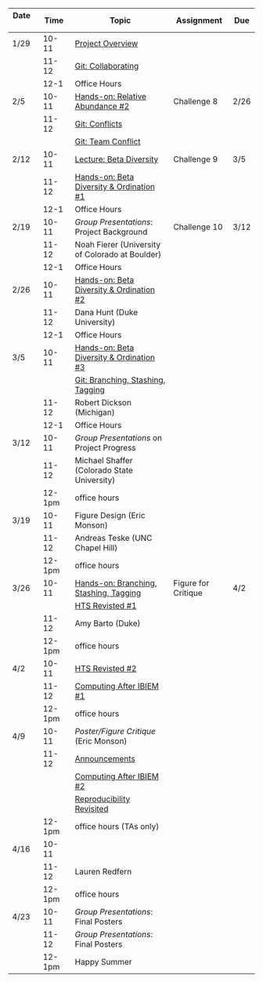 | Date     | Time   | Topic                                                                                                | Assignment          | Due  |
|----------|--------|------------------------------------------------------------------------------------------------------|---------------------|------|
| 1/29     | 10-11  | [Project Overview](lectures/project_overview.md)                                                     |                     |      |
|          | 11-12  | [Git: Collaborating](lessons/git_lessons/040_git_overview.md#collaborating)                          |                     |      |
|          | 12-1   | Office Hours                                                                                         |                     |      |
| 2/5      | 10-11  | [Hands-on: Relative Abundance \#2](lessons/relative_abundance.md#other-ways-to-prune-taxa)           | Challenge 8         | 2/26 |
|          | 11-12  | [Git: Conflicts](lessons/git_lessons/git_conflicts.md)                                               |                     |      |
|          |        | [Git: Team Conflict](lessons/git_lessons/git_team_exercise.md)                                       |                     |      |
| 2/12     | 10-11  | [Lecture: Beta Diversity](lectures/statistical_analysis_2.pdf)                                       | Challenge 9         | 3/5  |
|          | 11-12  | [Hands-on: Beta Diversity & Ordination \#1](lessons/ordination.md)                                   |                     |      |
|          | 12-1   | Office Hours                                                                                         |                     |      |
| 2/19     | 10-11  | *Group Presentations*: Project Background                                                            | Challenge 10        | 3/12 |
|          | 11-12  | Noah Fierer (University of Colorado at Boulder)                                                      |                     |      |
|          | 12-1   | Office Hours                                                                                         |                     |      |
| 2/26     | 10-11  | [Hands-on: Beta Diversity & Ordination \#2](lessons/ordination.md#ordination)                        |                     |      |
|          | 11-12  | Dana Hunt (Duke University)                                                                          |                     |      |
|          | 12-1   | Office Hours                                                                                         |                     |      |
| 3/5      | 10-11  | [Hands-on: Beta Diversity & Ordination \#3](lessons/ordination.md#pcoa-plots)                        |                     |      |
|          |        | [Git: Branching, Stashing, Tagging](lectures/branch_stash_tag.md)                                    |                     |      |
|          | 11-12  | Robert Dickson (Michigan)                                                                            |                     |      |
|          | 12-1   | Office Hours                                                                                         |                     |      |
| 3/12     | 10-11  | *Group Presentations* on Project Progress                                                            |                     |      |
|          | 11-12  | Michael Shaffer (Colorado State University)                                                          |                     |      |
|          | 12-1pm | office hours                                                                                         |                     |      |
| 3/19     | 10-11  | Figure Design (Eric Monson)                                                                          |                     |      |
|          | 11-12  | Andreas Teske (UNC Chapel Hill)                                                                      |                     |      |
|          | 12-1pm | office hours                                                                                         |                     |      |
| 3/26     | 10-11  | [Hands-on: Branching, Stashing, Tagging](lectures/branch_stash_tag.md)                               | Figure for Critique | 4/2  |
|          |        | [HTS Revisted \#1](lectures/hts_revisted.pdf)                                                        |                     |      |
|          | 11-12  | Amy Barto (Duke)                                                                                     |                     |      |
|          | 12-1pm | office hours                                                                                         |                     |      |
| 4/2      | 10-11  | [HTS Revisted \#2](lectures/hts_revisted.pdf)                                                        |                     |      |
|          | 11-12  | [Computing After IBIEM \#1](lectures/computing_after_ibiem.md)                                       |                     |      |
|          | 12-1pm | office hours                                                                                         |                     |      |
| 4/9      | 10-11  | *Poster/Figure Critique* (Eric Monson)                                                               |                     |      |
|          | 11-12  | [Announcements](misc/announcements/announcements_0409.md)                                            |                     |      |
|          |        | [Computing After IBIEM \#2](lectures/computing_after_ibiem.md#singularity-on-slurm-cluster-shutdown) |                     |      |
|          |        | [Reproducibility Revisited](lectures/reproducibility_revisited.md)                                   |                     |      |
|          | 12-1pm | office hours (TAs only)                                                                              |                     |      |
| 4/16     | 10-11  |                                                                                                      |                     |      |
|          | 11-12  | Lauren Redfern                                                                                       |                     |      |
|          | 12-1pm | office hours                                                                                         |                     |      |
| 4/23     | 10-11  | *Group Presentations*: Final Posters                                                                 |                     |      |
|          | 11-12  | *Group Presentations*: Final Posters                                                                 |                     |      |
|          | 12-1pm | Happy Summer                                                                                         |                     |      |

